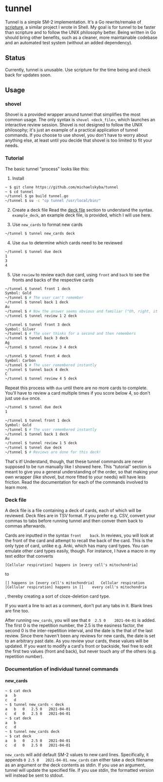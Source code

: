 # tunnel
Tunnel is a simple SM-2 implementation. It's a Go rewrite/remake of
[scripture](https://github.com/michaelskyba/scripture), a similar project I
wrote in Shell. My goal is for tunnel to be faster than scripture and to follow 
the UNIX philosophy better. Being written in Go should bring other benefits,
such as a cleaner, more maintainable codebase and an automated test system
(without an added dependency).

## Status
Currently, tunnel is unusable. Use scripture for the time being and check
back for updates soon.

## Usage
### shovel
Shovel is a provided wrapper around tunnel that simplifies the most common
usage. The only syntax is ``shovel <deck_file>``, which launches an interactive
review session. Shovel is not designed to follow the UNIX philosophy; it's
just an example of a practical application of tunnel commands. If you choose to
use shovel, you don't have to worry about anything else, at least until you decide
that shovel is too limited to fit your needs.

### Tutorial
The basic tunnel "process" looks like this:
1. Install
```sh
~ $ git clone https://github.com/michaelskyba/tunnel
~ $ cd tunnel
~/tunnel $ go build tunnel.go
~/tunnel $ su -c "cp tunnel /usr/local/bin/"
```

2. Create a deck file
Read the [deck file](#deck-file) section to understand the syntax. ``example_deck``,
an example deck file, is provided, which I will use here.

3. Use ``new_cards`` to format new cards
```sh
~/tunnel $ tunnel new_cards deck
```

4. Use ``due`` to determine which cards need to be reviewed
```sh
~/tunnel $ tunnel due deck
1
3
4
```

5. Use ``review`` to review each due card, using ``front`` and ``back`` to see
the fronts and backs of the respective cards
```sh
~/tunnel $ tunnel front 1 deck
Symbol: Gold
~/tunnel $ # The user can't remember
~/tunnel $ tunnel back 1 deck
Au
~/tunnel $ # Now the answer seems obvious and familiar ("Oh, right, it's Au!")
~/tunnel $ tunnel review 1 2 deck
```
```sh
~/tunnel $ tunnel front 3 deck
Symbol: Silver
~/tunnel $ # The user thinks for a second and then remembers
~/tunnel $ tunnel back 3 deck
Ag
~/tunnel $ tunnel review 3 4 deck
```
```sh
~/tunnel $ tunnel front 4 deck
Symbol: Carbon
~/tunnel $ # The user remembered instantly
~/tunnel $ tunnel back 4 deck
C
~/tunnel $ tunnel review 4 5 deck
```
Repeat this process with ``due`` until there are no more cards to complete.
You'll have to review a card multiple times if you score below 4, so don't
just use ``due`` once.
```sh
~/tunnel $ tunnel due deck
1
```
```sh
~/tunnel $ tunnel front 1 deck
Symbol: Gold
~/tunnel $ # The user remembered instantly
~/tunnel $ tunnel back 1 deck
Au
~/tunnel $ tunnel review 1 5 deck
~/tunnel $ tunnel due deck
~/tunnel $ # Reviews are done for this deck!
```
That's it! Understand, though, that these tunnel commands are never supposed
to be run manually like I showed here. This "tutorial" section is meant to
give you a general understanding of the order, so that making your own wrapper
(like shovel, but more fitted to your needs) will have less friction. Read the
documentation for each of the commands involved to learn more.

### Deck file
A deck file is a file containing a deck of cards, each of which will be reviewed.
Deck files are in TSV format. If you prefer e.g. CSV, convert your commas to
tabs before running tunnel and then conver them back to commas afterwards.

Cards are inputted in the syntax ``front	back``. In reviews, you will
look at the front of the card and attempt to recall the back of the card. This
is the only type of card, unlike e.g. Anki, which has many card types. You can
emulate other card types easily, though. For instance, I have a macro in my text
editor that converts
```
[Cellular respiration] happens in [every cell's mitochondria]
```
to
```
[] happens in [every cell's mitochondria]	Cellular respiration
[Cellular respiration] happens in []	every cell's mitochondria
```
, thereby creating a sort of cloze-deletion card type.

If you want a line to act as a comment, don't put any tabs in it. Blank lines
are fine too.

After running ``new_cards``, you will see that ``0	2.5	0	
2021-04-01`` is added. The first 0 is the repetition number, the 2.5 is the
easiness factor, the second 0 is the inter-repetition interval, and the date
is the that of the last review. Since there haven't been any reviews for new
cards, the date is set to an arbitrary past date. As you review your cards,
these values will be updated. If you want to modify a card's front or backside,
feel free to edit the first two values (front and back), but never touch
any of the others (e.g. repetition number).

### Documentation of individual tunnel commands

#### new_cards
```sh
~ $ cat deck
a	b
c	d
~ $ tunnel new_cards < deck
a	b	0	2.5	0	2021-04-01
c	d	0	2.5	0	2021-04-01
~ $ cat deck
a	b
c	d
~ $ tunnel new_cards deck
~ $ cat deck
a	b	0	2.5	0	2021-04-01
c	d	0	2.5	0	2021-04-01
```

``new_cards`` will add default SM-2 values to new card lines. Specifically, it
appends ``0	2.5	0	2021-04-01``. ``new_cards`` can either take a 
deck filename as an argument or the deck contents as stdin. If you use an 
argument, tunnel will update the specified file. If you use stdin, the 
formatted version will instead be sent to stdout.
